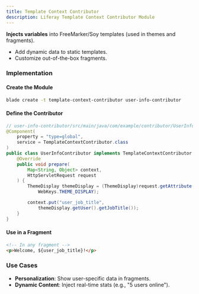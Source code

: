 ```yaml
---
title: Template Context Contributor
description: Liferay Template Context Contributor Module
---
```


**Injects variables** into FreeMarker/Soy templates (used in themes and fragments).

- Add dynamic data to static templates.
- Customize out-of-the-box fragments.

### Implementation

#### Create the Module

```bash
blade create -t template-context-contributor user-info-contributor
```

#### Define the Contributor

```java
// user-info-contributor/src/main/java/com/example/contributor/UserInfoContributor.java
@Component(
    property = "type=global",
    service = TemplateContextContributor.class
)
public class UserInfoContributor implements TemplateContextContributor {
    @Override
    public void prepare(
        Map<String, Object> context,
        HttpServletRequest request
    ) {
        ThemeDisplay themeDisplay = (ThemeDisplay)request.getAttribute(
            WebKeys.THEME_DISPLAY);

        context.put("user_job_title",
            themeDisplay.getUser().getJobTitle());
    }
}
```

#### Use in a Fragment

```html
<!-- In any fragment -->
<p>Welcome, ${user_job_title}!</p>
```

### Use Cases

- **Personalization**: Show user-specific data in fragments.
- **Dynamic Content**: Inject real-time stats (e.g., "5 users online").
